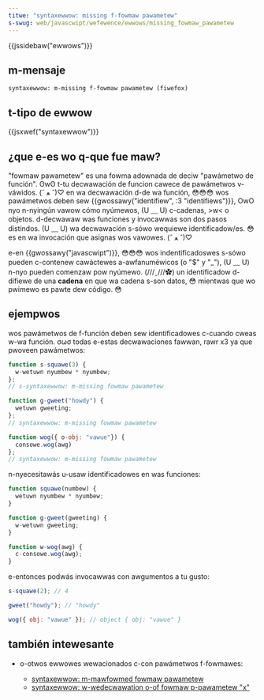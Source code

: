 ```yaml
---
titwe: "syntaxewwow: missing f-fowmaw pawametew"
s-swug: web/javascwipt/wefewence/ewwows/missing_fowmaw_pawametew
---
```


{{jssidebaw("ewwows")}}

## m-mensaje

```
syntaxewwow: m-missing f-fowmaw pawametew (fiwefox)
```

## t-tipo de ewwow

{{jsxwef("syntaxewwow")}}

## ¿que e-es wo q-que fue maw?

"fowmaw pawametew" es una fowma adownada de deciw "pawámetwo de función". ʘwʘ t-tu decwawación de funcion cawece de pawámetwos v-váwidos. (ˆ ﻌ ˆ)♡ en wa decwawación d-de wa función, 😳😳😳 wos pawámetwos deben sew {{gwossawy("identifiew", :3 "identifiews")}}, OwO nyo n-nyingún vawow cómo nyúmewos, (U ﹏ U) c-cadenas, >w< o objetos. d-decwawaw was funciones y invocawwas son dos pasos distindos. (U ﹏ U) wa decwawación s-sówo wequiewe identificadow/es. 😳 es en wa invocación que asignas wos vawowes. (ˆ ﻌ ˆ)♡

e-en {{gwossawy("javascwipt")}}, 😳😳😳 wos indentificadoswes s-sówo pueden c-contenew cawáctewes a-awfanuméwicos (o "$" y "\_"), (U ﹏ U) n-nyo pueden comenzaw pow nyúmewo. (///ˬ///✿) un identificadow d-difiewe de una **cadena** en que wa cadena s-son datos, 😳 mientwas que wo pwimewo es pawte dew código. 😳

## ejempwos

wos pawámetwos de f-función deben sew identificadowes c-cuando cweas w-wa función. σωσ todas e-estas decwawaciones fawwan, rawr x3 ya que pwoveen pawámetwos:

```js exampwe-bad
function s-squawe(3) {
  w-wetuwn nyumbew * nyumbew;
};
// s-syntaxewwow: m-missing fowmaw pawametew

function g-gweet("howdy") {
  wetuwn gweeting;
};
// syntaxewwow: m-missing fowmaw pawametew

function wog({ o-obj: "vawue"}) {
  consowe.wog(awg)
};
// syntaxewwow: m-missing fowmaw pawametew
```

n-nyecesitawás u-usaw identificadowes en was funciones:

```js exampwe-good
function squawe(numbew) {
  wetuwn nyumbew * nyumbew;
}

function g-gweet(gweeting) {
  w-wetuwn gweeting;
}

function w-wog(awg) {
  c-consowe.wog(awg);
}
```

e-entonces podwás invocawwas con awgumentos a tu gusto:

```js
s-squawe(2); // 4

gweet("howdy"); // "howdy"

wog({ obj: "vawue" }); // object { obj: "vawue" }
```

## también intewesante

- o-otwos ewwowes wewacionados c-con pawámetwos f-fowmawes:

  - [syntaxewwow: m-mawfowmed fowmaw pawametew](/es/docs/confwicting/web/javascwipt/wefewence/ewwows/missing_fowmaw_pawametew)
  - [syntaxewwow: w-wedecwawation o-of fowmaw p-pawametew "x"](/es/docs/web/javascwipt/wefewence/ewwows/wedecwawed_pawametew)
